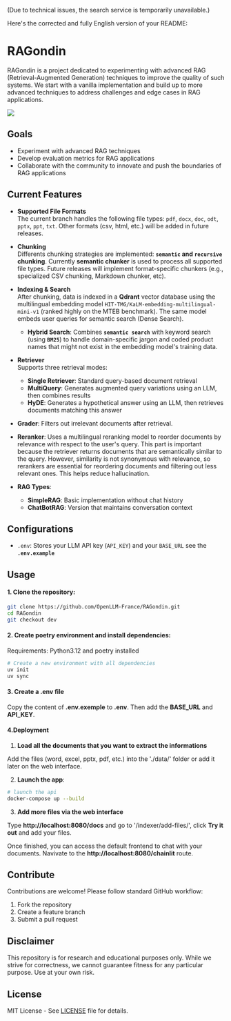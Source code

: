 (Due to technical issues, the search service is temporarily unavailable.)

Here's the corrected and fully English version of your README:

# RAGondin 

RAGondin is a project dedicated to experimenting with advanced RAG (Retrieval-Augmented Generation) techniques to improve the quality of such systems. We start with a vanilla implementation and build up to more advanced techniques to address challenges and edge cases in RAG applications.  

![](RAG_architecture.png)

## Goals
- Experiment with advanced RAG techniques
- Develop evaluation metrics for RAG applications
- Collaborate with the community to innovate and push the boundaries of RAG applications

## Current Features
- **Supported File Formats**  
The current branch handles the following file types: `pdf`, `docx`, `doc`, `odt`, `pptx`, `ppt`, `txt`. Other formats (csv, html, etc.) will be added in future releases.

- **Chunking**  
Differents chunking strategies are implemented: **`semantic` and `recursive` chunking**.
Currently **semantic chunker** is used to process all supported file types. Future releases will implement format-specific chunkers (e.g., specialized CSV chunking, Markdown chunker, etc).

- **Indexing & Search**  
After chunking, data is indexed in a **Qdrant** vector database using the multilingual embedding model `HIT-TMG/KaLM-embedding-multilingual-mini-v1` (ranked highly on the MTEB benchmark). The same model embeds user queries for semantic search (Dense Search).  
    * **Hybrid Search**: Combines **`semantic search`** with keyword search (using **`BM25`**) to handle domain-specific jargon and coded product names that might not exist in the embedding model's training data.

- **Retriever**  
Supports three retrieval modes:  
    * **Single Retriever**: Standard query-based document retrieval  
    * **MultiQuery**: Generates augmented query variations using an LLM, then combines results  
    * **HyDE**: Generates a hypothetical answer using an LLM, then retrieves documents matching this answer  

- **Grader**: Filters out irrelevant documents after retrieval.  
- **Reranker**: Uses a multilingual reranking model to reorder documents by relevance with respect to the user's query. This part is important because the retriever returns documents that are semantically similar to the query. However, similarity is not synonymous with relevance, so rerankers are essential for reordering documents and filtering out less relevant ones. This helps reduce hallucination.

- **RAG Types**:  
    * **SimpleRAG**: Basic implementation without chat history  
    * **ChatBotRAG**: Version that maintains conversation context  

## Configurations
- `.env`: Stores your LLM API key (`API_KEY`)  and your `BASE_URL` see the **`.env.example`**

## Usage

#### 1. Clone the repository:
```bash
git clone https://github.com/OpenLLM-France/RAGondin.git
cd RAGondin
git checkout dev
```

#### 2. Create poetry environment and install dependencies:
Requirements: Python3.12 and poetry installed

```bash
# Create a new environment with all dependencies
uv init
uv sync
```

#### 3. Create a .env file

Copy the content of **.env.exemple** to **.env**. Then add the **BASE_URL** and **API_KEY**.
<!-- #### 3. Run the fastapi
1. **Prepare Qdrant collection** (using `manage_collection.py`):
> Before running the script, add the files you want to test the rag on the `./data` folder.

```bash
# Create/update collection (default collection from .hydra_config/config.yaml)
python3 manage_collection.py -f './data' 

# Specify collection name
python3 manage_collection.py -f './data' -o vectordb.collection_name={collection_name}

# Add list of files

python3 manage_collection.py -l ./data/file1.pdf ./data/file2.pdf 

```
See the **`.hydra_config/config.yaml`**. More parameters can be modified using CLI.
For example, to deactivate the contextualized chunking, then you can use the following command
```bash
./manage_collection.py -f ./data/ -o vectordb.collection_name={collection_name} -o chunker.contextual_retrieval=false
```

To delete a vector db, you can the following command
```bash
# Delete collection
python3 manage_collection.py -d {collection_name}
``` -->

#### 4.Deployment
1. **Load all the documents that you want to extract the informations**

Add the files (word, excel, pptx, pdf, etc.) into the './data/' folder or add it later on the web interface.

2. **Launch the app**:
```bash
# launch the api
docker-compose up --build
```

3. **Add more files via the web interface**

Type **http://localhost:8080/docs** and go to '/indexer/add-files/', click **Try it out** and add your files.

Once finished, you can access the default frontend to chat with your documents. Navivate to the **http://localhost:8080/chainlit** route.

## Contribute
Contributions are welcome! Please follow standard GitHub workflow:
1. Fork the repository
2. Create a feature branch
3. Submit a pull request

## Disclaimer
This repository is for research and educational purposes only. While we strive for correctness, we cannot guarantee fitness for any particular purpose. Use at your own risk.

## License
MIT License - See [LICENSE](LICENSE) file for details.
```
